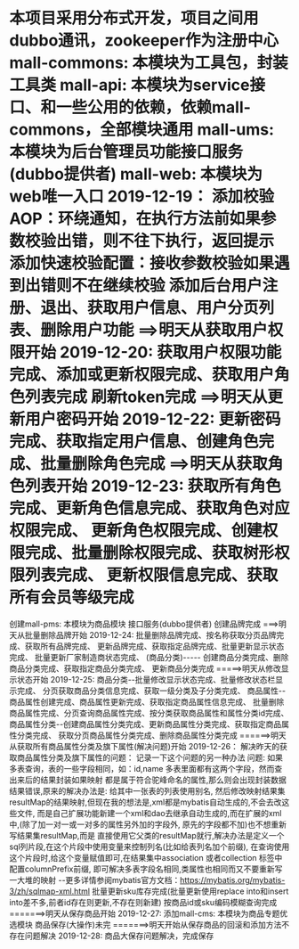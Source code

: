本项目采用分布式开发，项目之间用dubbo通讯，zookeeper作为注册中心
mall-commons: 本模块为工具包，封装工具类
mall-api: 本模块为service接口、和一些公用的依赖，依赖mall-commons，全部模块通用
mall-ums: 本模块为后台管理员功能接口服务(dubbo提供者)
mall-web: 本模块为web唯一入口
2019-12-19：
添加校验AOP：环绕通知，在执行方法前如果参数校验出错，则不往下执行，返回提示
添加快速校验配置：接收参数校验如果遇到出错则不在继续校验
添加后台用户注册、退出、获取用户信息、用户分页列表、删除用户功能
==>明天从获取用户权限开始
2019-12-20:
获取用户权限功能完成、添加或更新权限完成、获取用户角色列表完成
刷新token完成
==>明天从更新用户密码开始
2019-12-22:
更新密码完成、获取指定用户信息、创建角色完成、批量删除角色完成
==>明天从获取角色列表开始
2019-12-23:
获取所有角色完成、更新角色信息完成、获取角色对应权限完成、
更新角色权限完成、创建权限完成、批量删除权限完成、获取树形权限列表完成、
更新权限信息完成、获取所有会员等级完成
==========
创建mall-pms: 本模块为商品模块 接口服务(dubbo提供者)
创建品牌完成
===>明天从批量删除品牌开始
2019-12-24:
批量删除品牌完成、按名称获取分页品牌完成、获取所有品牌完成、
更新品牌完成、获取指定品牌完成、批量更新显示状态完成、
批量更新厂家制造商状态完成、
(商品分类)-----
创建商品分类完成、删除商品分类完成、获取指定商品分类完成、
更新商品分类完成
=====>明天从修改显示状态开始
2019-12-25:
商品分类--批量修改显示状态完成、批量修改状态栏显示完成、
分页获取商品分类信息完成、获取一级分类及子分类完成、
商品属性--商品属性创建完成、商品属性更新完成、获取指定商品属性信息完成、
批量删除商品属性完成、分页查询商品属性完成、按分类获取商品属性和属性分类id完成、
商品属性分类--创建商品属性分类完成、更新商品属性分类完成、获取指定商品属性分类完成、
获取分页商品属性分类完成、删除商品属性分类完成
======>明天从获取所有商品属性分类及旗下属性(解决问题)开始
2019-12-26：
解决昨天的获取商品属性分类及旗下属性的问题：
记录一下这个问题的另一种办法
问题: 如果多表查询，表的一些字段相同，如：id,name 多表里面都有这两个字段，然而查出来后的结果封装如果映射
都是属于符合驼峰命名的属性,那么则会出现封装数据结果错误,原来的解决办法是: 给其中一张表的列表使用别名,
然后修改映射结果集resultMap的结果映射,但现在我的想法是,xml都是mybatis自动生成的,不会去改这些文件,
而是自己扩展功能新建一个xml和dao去继承自动生成的,而在扩展的xml中,(除了加一对一或一对多的属性另外加的字段外,
原先的字段都不加)也不想重新写结果集resultMap,而是
直接使用它父类的resultMap就行,解决办法是定义一个sql列片段,在这个片段中使用变量来控制列名(比如给表列名加个前缀),
在查询使用这个片段时,给这个变量赋值即可,在结果集中association 或者collection 标签中配置columnPrefix前缀,
即可解决多表字段名相同,类属性也相同而又不要重新写一大堆的映射
--更多详情参阅mybatis官方文档：https://mybatis.org/mybatis-3/zh/sqlmap-xml.html
批量更新sku库存完成(批量更新使用replace into和insert into差不多,前者id存在则更新,不存在则新建)
按商品id或sku编码模糊查询完成
=======>明天从保存商品开始
2019-12-27:
添加mall-cms: 本模块为商品专题优选模块
商品保存(大操作)未完
=======>明天开始从保存商品的回滚和添加方法不存在问题解决
2019-12-28:
商品大保存问题解决，完成保存